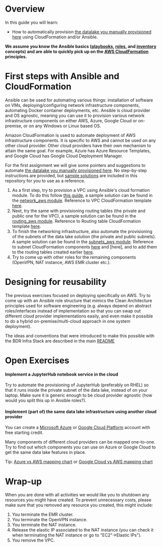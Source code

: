 # Overview

In this guide you will learn:

* How to automatically provision [the datalake you manually provisioned here](../1-manual-emr-deployment/README.md) using CloudFormation and/or Ansible.


**We assume you know the Ansible basics ([playbooks](http://docs.ansible.com/ansible/playbooks_intro.html), [roles](http://docs.ansible.com/ansible/playbooks_roles.html), and [inventory](http://docs.ansible.com/ansible/intro_inventory.html) concepts) and are able to quickly pick up on the [AWS CloudFormation](https://aws.amazon.com/documentation/cloudformation/) principles.**

# First steps with Ansible and CloudFormation
Ansible can be used for automating various things: installation of software on VMs, deploying/configuring network infrastructure components, automating Docker container deployments, etc. Ansible is cloud provider and OS agnostic, meaning you can use it to provision various network infrastructure components on either AWS, Azure, Google Cloud or on-premise, or on any Windows or Linux based OS.

Amazon CloudFormation is used to automate deployment of AWS infrastructure components. It is specific to AWS and cannot be used on any other cloud provider. Other cloud providers have their own mechanism to attain the same goal. For example, Azure has Azure Resource Templates, and Google Cloud has Google Cloud Deployment Manager.

For the first assignment we will give some pointers and suggestions to automate [the datalake you manually provisioned here](../1-manual-emr-deployment/README.md). No step-by-step instructions are provided, but [sample solutions](../../README.md) are included in this repository for you to use as a reference.

1. As a first step, try to provision a VPC using Ansible's cloud formation module. To do this follow [this guide](http://docs.ansible.com/ansible/cloudformation_module.html), a sample solution can be found in the [network_aws module](../../roles/network_aws). Reference to VPC CloudFormation template [here](http://docs.aws.amazon.com/AWSCloudFormation/latest/UserGuide/aws-resource-ec2-vpc.html).
2. Next, try the same with provisioning routing tables (the private and public one for the VPC), a sample solution can be found in the [routing_aws module](../../roles/routing_aws). Reference to Routing table CloudFormation template [here](http://docs.aws.amazon.com/AWSCloudFormation/latest/UserGuide/aws-resource-ec2-route-table.html).
3. To finish the networking infrastructure, also automate the provisioning of the subnets of the data lake solution (the private and public subnets). A sample solution can be found in the [subnets_aws module](../../roles/subnets_aws). Reference to subnet CloudFormation components [here](http://docs.aws.amazon.com/AWSCloudFormation/latest/UserGuide/aws-resource-ec2-subnet.html) and [here], and to add them to the routing tables created earlier [here](http://docs.aws.amazon.com/AWSCloudFormation/latest/UserGuide/aws-resource-ec2-subnet-route-table-assoc.html).
4. Try to come up with other roles for the remaining components (OpenVPN, NAT instance, AWS EMR cluster etc.).

# Designing for reusability

The previous exercises focused on deploying specifically on AWS. Try to come up with an Ansible role structure that mimics the Clean Architecture principles used for software engineering (e.g. always depend on abstract roles/interfaces instead of implementation so that you can swap out different cloud provider implementations easily, and even make it possible to do a hybrid on-premise/multi-cloud approach in one system deployment).

The ideas and conventions that were introduced to make this possible with the BDR Infra Stack are described in the main [README](../../README.md)

# Open Exercises

#### Implement a JupyterHub notebook service in the cloud
Try to automate the provisioning of JupyterHub (preferably on RHEL) so that it runs inside the private subnet of the data lake, instead of on your laptop. Make sure it is generic enough to be cloud provider agnostic (how would you split this up in Ansible roles?).

#### Implement (part of) the same data lake infrastructure using another cloud provider

You can create a [Microsoft Azure](https://azure.microsoft.com/en-us/free/) or [Google Cloud Platform](https://cloud.google.com/) account with free starting credit.

Many components of different cloud providers can be mapped one-to-one. Try to find out which components you can use on Azure or Google Cloud to get the same data lake features in place. 

Tip: [Azure vs AWS mapping chart](http://www.tomsitpro.com/articles/azure-vs-aws-cloud-comparison,2-870-2.html) or [Google Cloud vs AWS mapping chart](https://cloud.google.com/free-trial/docs/map-aws-google-cloud-platform)


# Wrap-up
When you are done with all activities we would like you to shutdown any resources you might have created.
To prevent unnecessary costs, please make sure that you removed any resource you created, this might include:

1. You terminate the EMR cluster.
2. You terminate the OpenVPN instance.
3. You terminate the NAT instance.
4. Release the elastic IP associated to the NAT instance (you can check it when terminating the NAT instance or go to "EC2"->Elastic IPs").
4. You remove the VPC.
